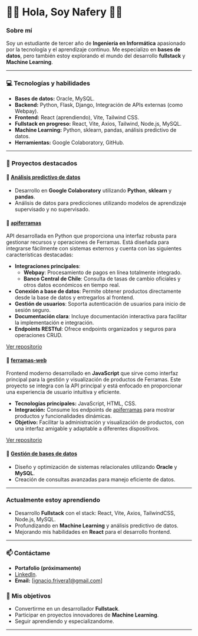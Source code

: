 # 👨‍💻 Hola, Soy Nafery 👋🏻

### Sobre mí
Soy un estudiante de tercer año de **Ingeniería en Informática** apasionado por la tecnología y el aprendizaje continuo. Me especializo en **bases de datos**, pero también estoy explorando el mundo del desarrollo **fullstack** y **Machine Learning**.

---

### 💻 **Tecnologías y habilidades**
- **Bases de datos:** Oracle, MySQL.
- **Backend:** Python, Flask, Django, Integración de APIs externas (como Webpay).
- **Frontend:** React (aprendiendo), Vite, Tailwind CSS.
- **Fullstack en progreso:** React, Vite, Axios, Tailwind, Node.js, MySQL.
- **Machine Learning:** Python, sklearn, pandas, análisis predictivo de datos.
- **Herramientas:** Google Colaboratory, GitHub.

---

### 🚀 **Proyectos destacados**
#### 🔗 **[Análisis predictivo de datos](#)**
- Desarrollo en **Google Colaboratory** utilizando **Python**, **sklearn** y **pandas**.
- Análisis de datos para predicciones utilizando modelos de aprendizaje supervisado y no supervisado.

#### 🔗 [apiferramas](https://github.com/Nafery/apiferramas)
API desarrollada en Python que proporciona una interfaz robusta para gestionar recursos y operaciones de Ferramas. Está diseñada para integrarse fácilmente con sistemas externos y cuenta con las siguientes características destacadas:

- **Integraciones principales**:
  - **Webpay**: Procesamiento de pagos en línea totalmente integrado.
  - **Banco Central de Chile**: Consulta de tasas de cambio oficiales y otros datos económicos en tiempo real.
- **Conexión a base de datos**: Permite obtener productos directamente desde la base de datos y entregarlos al frontend.
- **Gestión de usuarios**: Soporta autenticación de usuarios para inicio de sesión seguro.
- **Documentación clara**: Incluye documentación interactiva para facilitar la implementación e integración.
- **Endpoints RESTful**: Ofrece endpoints organizados y seguros para operaciones CRUD.

[Ver repositorio](https://github.com/Nafery/apiferramas)

#### 🔗 [ferramas-web](https://github.com/Nafery/ferramas-web)
Frontend moderno desarrollado en **JavaScript** que sirve como interfaz principal para la gestión y visualización de productos de Ferramas. Este proyecto se integra con la API principal y está enfocado en proporcionar una experiencia de usuario intuitiva y eficiente.

- **Tecnologías principales:** JavaScript, HTML, CSS.
- **Integración:** Consume los endpoints de [apiferramas](https://github.com/Nafery/apiferramas) para mostrar productos y funcionalidades dinámicas.
- **Objetivo:** Facilitar la administración y visualización de productos, con una interfaz amigable y adaptable a diferentes dispositivos.

[Ver repositorio](https://github.com/Nafery/ferramas-web)

#### 🔗 **[Gestión de bases de datos](#)**
- Diseño y optimización de sistemas relacionales utilizando **Oracle** y **MySQL**.
- Creación de consultas avanzadas para manejo eficiente de datos.

---

### **Actualmente estoy aprendiendo**
- Desarrollo **Fullstack** con el stack: React, Vite, Axios, TailwindCSS, Node.js, MySQL.
- Profundizando en **Machine Learning** y análisis predictivo de datos.
- Mejorando mis habilidades en **React** para el desarrollo frontend.

---

### 📫 **Contáctame**
- **Portafolio (próximamente)**
- [LinkedIn](https://www.linkedin.com/in/ignacio-fern%C3%A1ndez-rivera-00745b293/).
- **Email:** [ignacio.frivera1@gmail.com]

### 🎯 **Mis objetivos**
- Convertirme en un desarrollador **Fullstack**.
- Participar en proyectos innovadores de **Machine Learning**.
- Seguir aprendiendo y especializandome.

---
